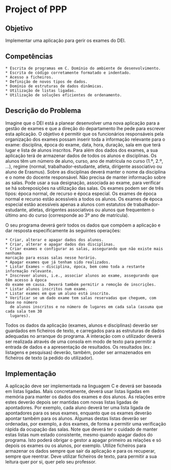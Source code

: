 # Project of PPP
## Objetivo
Implementar uma aplicação para gerir os exames do DEI.
## Competências
```
* Escrita de programas em C. Domínio do ambiente de desenvolvimento.
* Escrita de código corretamente formatado e indentado.
* Acesso a ficheiros.
* Definição de novos tipos de dados.
* Domínio de estruturas de dados dinâmicas.
* Utilização de listas ligadas.
* Utilização de soluções eficientes de ordenamento.
```
## Descrição do Problema
Imagine que o DEI está a planear desenvolver uma nova aplicação para a gestão de exames
e que a direção do departamento lhe pede para escrever esta aplicação. O objetivo é
permitir que os funcionários responsáveis pela organização dos exames possam inserir toda
a informação relevante para o exame: disciplina, época do exame, data, hora, duração, sala
em que terá lugar e lista de alunos inscritos.
Para além dos dados dos exames, a sua aplicação terá de armazenar dados de todos os
alunos e disciplinas.
Os alunos têm um número de aluno, curso, ano de matrícula no curso (1.º, 2.º, …), regime
(normal, trabalhador-estudante, atleta, dirigente associativo ou aluno de Erasmus).
Sobre as disciplinas deverá manter o nome da disciplina e o nome do docente responsável.
Não precisa de manter informação sobre as salas. Pode usar a sua designação, associada ao
exame, para verificar se há sobreposições na utilização das salas.
Os exames podem ser de três tipos: época normal, de recurso e época especial. Os exames
de época normal e recurso estão acessíveis a todos os alunos. Os exames de época especial
estão acessíveis apenas a alunos com estatutos de trabalhador-estudante, atletas,
dirigentes associativos ou alunos que frequentem o último ano do curso (corresponde ao 3º
ano de matrícula).

O seu programa deverá gerir todos os dados que compõem a aplicação e dar resposta
especificamente às seguintes operações:
```
* Criar, alterar e apagar dados dos alunos.
* Criar, alterar e apagar dados das disciplinas.
* Criar exames e configurar as salas, assegurando que não existe mais nenhuma
marcação para essas salas nesse horário.
* Apagar exames que já tenham sido realizados.
* Listar Exames – disciplina, época, bem como toda a restante informação relevante.
* Inscrever alunos, i.e., associar alunos ao exame, assegurando que têm acesso à época
do exame em causa. Deverá também permitir a remoção de inscrições.
* Listar alunos inscritos num exame.
* Listar exames em que um aluno está inscrito.
* Verificar se um dado exame tem salas reservadas que cheguem, com base no número
  de alunos inscritos e no número de lugares em cada sala (assuma que cada sala tem 30
  lugares).
```
Todos os dados da aplicação (exames, alunos e disciplinas) deverão ser guardados em
  ficheiros de texto, e carregados para as estruturas de dados adequadas no arranque do
  programa.
A interação com o utilizador deverá ser realizada através de uma consola em modo de texto
  para permitir a entrada de dados e a apresentação de resultados. Os resultados (ex.:
  listagens e pesquisas) deverão, também, poder ser armazenados em ficheiros de texto (a
  pedido do utilizador).
##  Implementação
  A aplicação deve ser implementada na linguagem C e deverá ser baseada em listas ligadas.
  Mais concretamente, deverá usar listas ligadas em memória para manter os dados dos
  exames e dos alunos. As relações entre estes deverão depois ser mantidas com novas listas
  ligadas de apontadores. Por exemplo, cada aluno deverá ter uma lista ligada de
  apontadores para os seus exames, enquanto que os exames deverão apontar também para
  os alunos. Algumas destas listas deverão ser ordenadas, por exemplo, a dos exames, de
  forma a permitir uma verificação rápida da ocupação das salas. Note que deverá ter o
  cuidado de manter estas listas num estado consistente, mesmo quando apagar dados do
  programa. Isto poderá obrigar o gestor a apagar primeiro as relações e só depois os
  exames ou os alunos, por exemplo.
  Utilize ficheiros para armazenar os dados sempre que sair da aplicação e para os recuperar,
  sempre que reentrar. Deve utilizar ficheiros de texto, para permitir a sua leitura quer por si,
  quer pelo seu professor.
